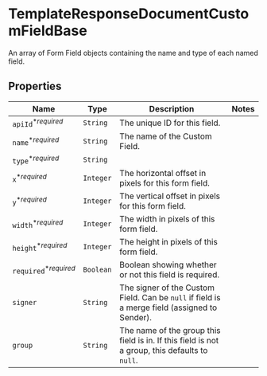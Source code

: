 

# TemplateResponseDocumentCustomFieldBase

An array of Form Field objects containing the name and type of each named field.

## Properties

| Name | Type | Description | Notes |
|------------ | ------------- | ------------- | -------------|
| `apiId`<sup>*_required_</sup> | ```String``` |  The unique ID for this field.  |  |
| `name`<sup>*_required_</sup> | ```String``` |  The name of the Custom Field.  |  |
| `type`<sup>*_required_</sup> | ```String``` |    |  |
| `x`<sup>*_required_</sup> | ```Integer``` |  The horizontal offset in pixels for this form field.  |  |
| `y`<sup>*_required_</sup> | ```Integer``` |  The vertical offset in pixels for this form field.  |  |
| `width`<sup>*_required_</sup> | ```Integer``` |  The width in pixels of this form field.  |  |
| `height`<sup>*_required_</sup> | ```Integer``` |  The height in pixels of this form field.  |  |
| `required`<sup>*_required_</sup> | ```Boolean``` |  Boolean showing whether or not this field is required.  |  |
| `signer` | ```String``` |  The signer of the Custom Field. Can be `null` if field is a merge field (assigned to Sender).  |  |
| `group` | ```String``` |  The name of the group this field is in. If this field is not a group, this defaults to `null`.  |  |



